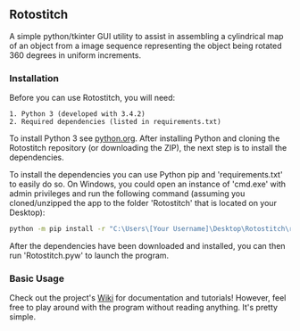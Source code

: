 ## Rotostitch

A simple python/tkinter GUI utility to assist in assembling a cylindrical map of an object from a image sequence representing the object being rotated 360 degrees in uniform increments.

### Installation

Before you can use Rotostitch, you will need:

	1. Python 3 (developed with 3.4.2)
    2. Required dependencies (listed in requirements.txt)

To install Python 3 see [python.org](https://www.python.org/). After installing Python and cloning the Rotostitch repository (or downloading the ZIP), the next step is to install the dependencies.

To install the dependencies you can use Python pip and 'requirements.txt' to easily do so. On Windows, you could open an instance of 'cmd.exe' with admin privileges and run the following command (assuming you cloned/unzipped the app to the folder 'Rotostitch' that is located on your Desktop):

```bat
python -m pip install -r "C:\Users\[Your Username]\Desktop\Rotostitch\requirements.txt"
```
After the dependencies have been downloaded and installed, you can then run 'Rotostitch.pyw' to launch the program.

### Basic Usage

Check out the project's [Wiki](https://github.com/AWFeldick/Rotostitch/wiki) for documentation and tutorials! However, feel free to play around with the program without reading anything. It's pretty simple.
